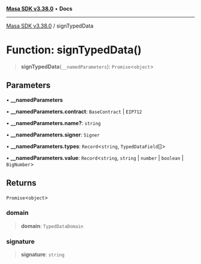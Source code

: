 [**Masa SDK v3.38.0**](../README.md) • **Docs**

***

[Masa SDK v3.38.0](../globals.md) / signTypedData

# Function: signTypedData()

> **signTypedData**(`__namedParameters`): `Promise`\<`object`\>

## Parameters

• **\_\_namedParameters**

• **\_\_namedParameters.contract**: `BaseContract` \| `EIP712`

• **\_\_namedParameters.name?**: `string`

• **\_\_namedParameters.signer**: `Signer`

• **\_\_namedParameters.types**: `Record`\<`string`, `TypedDataField`[]\>

• **\_\_namedParameters.value**: `Record`\<`string`, `string` \| `number` \| `boolean` \| `BigNumber`\>

## Returns

`Promise`\<`object`\>

### domain

> **domain**: `TypedDataDomain`

### signature

> **signature**: `string`
